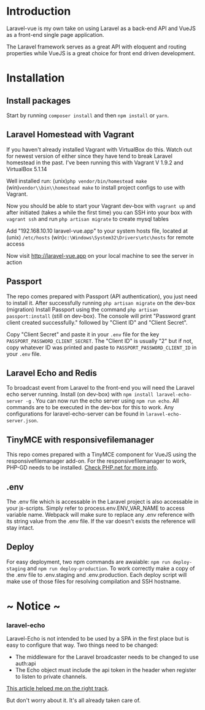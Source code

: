 # Introduction
Laravel-vue is my own take on using Laravel as a back-end API and VueJS as a front-end single page application.

The Laravel framework serves as a great API with eloquent and routing properties while VueJS is a great choice for front end driven development.

# Installation

## Install packages
Start by running `composer install` and then `npm install` or `yarn`.

## Laravel Homestead with Vagrant
If you haven't already installed Vagrant with VirtualBox do this. Watch out for newest version of either since they have tend to break Laravel homestead in the past. I've been running this with Vagrant V 1.9.2 and VirtualBox 5.1.14

Well installed run: (unix)`php vendor/bin/homestead make` (win)`vendor\\bin\\homestead make` to install project configs to use with Vagrant.

Now you should be able to start your Vagrant dev-box with `vagrant up` and after initiated (takes a while the first time) you can SSH into your box with `vagrant ssh` and run `php artisan migrate` to create mysql tables

Add "192.168.10.10 laravel-vue.app" to your system hosts file, located at (unix) `/etc/hosts` (win)`c:\Windows\System32\Drivers\etc\hosts` for remote access

Now visit http://laravel-vue.app on your local machine to see the server in action

## Passport
The repo comes prepared with Passport (API authentication), you just need to install it. After successfully running `php artisan migrate` on the dev-box (migration) Install Passport using the command `php artisan passport:install` (still on dev-box). The console will print "Password grant client created successfully." followed by "Client ID" and "Client Secret".

Copy "Client Secret" and paste it in your `.env` file for the key `PASSPORT_PASSWORD_CLIENT_SECRET`. The "Client ID" is usually "2" but if not, copy whatever ID was printed and paste to `PASSPORT_PASSWORD_CLIENT_ID` in your `.env` file.

## Laravel Echo and Redis
To broadcast event from Laravel to the front-end you will need the Laravel echo server running. Install (on dev-box) with `npm install laravel-echo-server -g` . You can now run the echo server using `npm run echo`. All commands are to be executed in the dev-box for this to work. Any configurations for laravel-echo-server can be found in `laravel-echo-server.json`.

## TinyMCE with responsivefilemanager
This repo comes prepared with a TinyMCE component for VueJS using the responsivefilemanager add-on. For the responsivefilemanager to work, PHP-GD needs to be installed. [Check PHP.net for more info](http://php.net/manual/en/image.installation.php).

## .env
The .env file which is accessable in the Laravel project is also accessable in your js-scripts. Simply refer to
process.env.ENV_VAR_NAME to access variable name. Webpack will make sure to replace any .env reference with its
string value from the .env file. If the var doesn't exists the reference will stay intact.

## Deploy
For easy deployment, two npm commands are awaiable: `npm run deploy-staging` and `npm run deploy-production`. To work
correctly make a copy of the .env file to .env.staging and .env.production. Each deploy script will make use of those
files for resolving compilation and SSH hostname.

# ~ Notice ~

### laravel-echo
Laravel-Echo is not intended to be used by a SPA in the first place but is easy to configure that way. Two things need to be changed:
- The middleware for the Laravel broadcaster needs to be changed to use auth:api
- The Echo object must include the api token in the header when register to listen to private channels.

[This article helped me on the right track](https://laravel.io/forum/10-09-2016-howto-broadcasting-laravel-echo-laravel-echo-server-and-jwt).

But don't worry about it. It's all already taken care of.